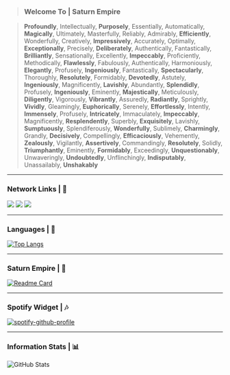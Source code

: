 <!DOCTYPE html>
<html>
  
>  <h3>Welcome To | <b>Saturn Empire</b></h3>

> <p><strong>Profoundly</strong>, Intellectually, <strong>Purposely</strong>, Essentially, Automatically, <strong>Magically</strong>, Ultimately, Masterfully, Reliably, Admirably, <strong>Efficiently</strong>, Wonderfully, Creatively, <strong>Impressively</strong>, Accurately, Optimally, <strong>Exceptionally</strong>, Precisely, <strong>Deliberately</strong>, Authentically, Fantastically, <strong>Brilliantly</strong>, Sensationally, Excellently, <strong>Impeccably</strong>, Proficiently, Methodically, <strong>Flawlessly</strong>, Fabulously, Authentically, Harmoniously, <strong>Elegantly</strong>, Profusely, <strong>Ingeniously</strong>, Fantastically, <strong>Spectacularly</strong>, Thoroughly, <strong>Resolutely</strong>, Formidably, <strong>Devotedly</strong>, Astutely, <strong>Ingeniously</strong>, Magnificently, <strong>Lavishly</strong>, Abundantly, <strong>Splendidly</strong>, Profusely, <strong>Ingeniously</strong>, Eminently, <strong>Majestically</strong>, Meticulously, <strong>Diligently</strong>, Vigorously, <strong>Vibrantly</strong>, Assuredly, <strong>Radiantly</strong>, Sprightly, <strong>Vividly</strong>, Gleamingly, <strong>Euphorically</strong>, Serenely, <strong>Effortlessly</strong>, Intently, <strong>Immensely</strong>, Profusely, <strong>Intricately</strong>, Immaculately, <strong>Impeccably</strong>, Magnificently, <strong>Resplendently</strong>, Superbly, <strong>Exquisitely</strong>, Lavishly, <strong>Sumptuously</strong>, Splendiferously, <strong>Wonderfully</strong>, Sublimely, <strong>Charmingly</strong>, Grandly, <strong>Decisively</strong>, Compellingly, <strong>Efficaciously</strong>, Vehemently, <strong>Zealously</strong>, Vigilantly, <strong>Assertively</strong>, Commandingly, <strong>Resolutely</strong>, Solidly, <strong>Triumphantly</strong>, Eminently, <strong>Formidably</strong>, Exceedingly, <strong>Unquestionably</strong>, Unwaveringly, <strong>Undoubtedly</strong>, Unflinchingly, <strong>Indisputably</strong>, Unassailably, <strong>Unshakably</strong></p>


  
<hr>

  <h3><b>Network Links | 🔗</b></h3>
    
   <a href="https://open.spotify.com/user/zzykeijuuo3t2kpl6grmgo6gy" target="blank_">
    <img src="https://img.shields.io/badge/-Spotify-00FFAA?logo=spotify&logoColor=white&logoWidth=25"></a>
   <a href="https://steamcommunity.com/id/saturntr/" target="blank_">
    <img src="https://img.shields.io/badge/-Steam-0B0B0B?logo=steam&logoColor=white&logoWidth=25"></a>
    <a href="https://www.instagram.com/mstfyvzk" target="blank_">
    <img src="https://img.shields.io/badge/-Instagram-FD05A0?logo=instagram&logoColor=white&logoWidth=25"></a>
   <br>
<hr>

<h3>Languages | 🔱</h3>

[![Top Langs](https://github-readme-stats.vercel.app/api/top-langs/?username=mrsxturn&bg_color=0B0B0B&border_color=2E2E2E&title_color=FF0051&text_color=FFF)](https://github.com/anuraghazra/github-readme-stats)

<hr>

  <h3>Saturn Empire | 👑</h3>
  
[![Readme Card](https://github-readme-stats.vercel.app/api/pin/?username=mrsxturn&repo=Empire&bg_color=0B0B0B&show_owner=true&border_color=2E2E2E&title_color=FF0051&text_color=FFFFFF)](https://github.com/anuraghazra/github-readme-stats)

<hr>
  <h3>Spotify Widget | 🎶</h3>
   
   [![spotify-github-profile](https://spotify-github-profile.vercel.app/api/view?uid=zzykeijuuo3t2kpl6grmgo6gy&cover_image=true&theme=default&show_offline=true&border_color=2E2E2E&background_color=0B0B0B&interchange=false&bar_color=00FF51)](https://github.com/kittinan/spotify-github-profile)

<hr>
  <h3><b>Information Stats | 📊</b></h3>
    
  ![GitHub Stats](https://github-readme-stats.vercel.app/api?username=mrsxturn&show_icons=true&icon_color=FF0051&bg_color=0B0B0B&border_color=2e2e2e&title_color=FF0051&text_color=FFF)
   
</html>
